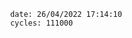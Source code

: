 

                date: 26/04/2022 17:14:10
                cycles: 111000

                         